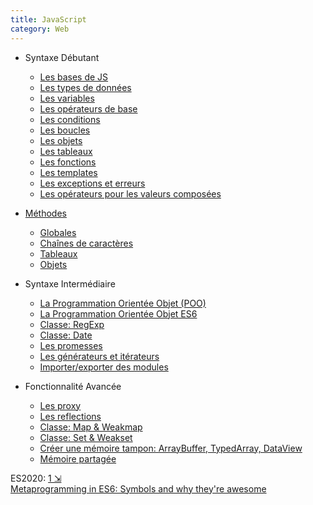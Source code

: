 ```yaml
---
title: JavaScript
category: Web
---
```


* Syntaxe Débutant
    * [Les bases de JS](js-intro.md)
    * [Les types de données](js-type.md)
    * [Les variables](js-variable.md)
    * [Les opérateurs de base](js-operateur.md)
    * [Les conditions](js-condition.md)
    * [Les boucles](js-boucle.md)
    * [Les objets](js-object.md)
    * [Les tableaux](js-array.md)
    * [Les fonctions](js-function.md)
    * [Les templates](js-template.md)
    * [Les exceptions et erreurs](js-except.md)
    * [Les opérateurs pour les valeurs composées](js-operateur2.md)

* [Méthodes](js-method.md)
    * [Globales](js-method-global.md)
    * [Chaînes de caractères](js-method-string.md)
    * [Tableaux](js-method-array.md)
    * [Objets](js-method-object.md)

* Syntaxe Intermédiaire
    * [La Programmation Orientée Objet (POO)](js-poo.md)
    * [La Programmation Orientée Objet ES6](js-poo2.md)
    * [Classe: RegExp](js-class-regexp.md)
    * [Classe: Date](js-class-date.md)
    * [Les promesses](js-promise.md)
    * [Les générateurs et itérateurs](js-generateur.md)
    * [Importer/exporter des modules](js-module.md)

* Fonctionnalité Avancée
    * [Les proxy](js-proxy.md)
    * [Les reflections](js-reflect.md)
    * [Classe: Map & Weakmap](js-class-map.md)
    * [Classe: Set & Weakset](js-class-set.md)
    * [Créer une mémoire tampon: ArrayBuffer, TypedArray, DataView](js-class-arraybuffer.md)
    * [Mémoire partagée](js-sharedmemory.md)

ES2020: [1 &#x21F2;](https://www.freecodecamp.org/news/javascript-new-features-es2020/)  
[Metaprogramming in ES6: Symbols and why they're awesome](https://www.keithcirkel.co.uk/metaprogramming-in-es6-symbols/)
